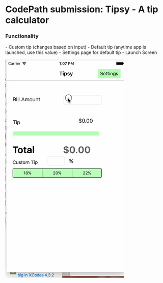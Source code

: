 <h1>CodePath submission: Tipsy - A tip calculator</h1>
<h3>
Functionality</h3>
- Custom tip (changes based on input)
- Default tip (anytime app is launched, use this value)
- Settings page for default tip
- Launch Screen


![alt text](https://raw.githubusercontent.com/k--chow/CodePath/master/final.gif "Final")
